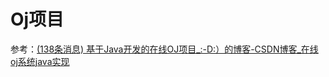 # Oj项目

参考：[(138条消息) 基于Java开发的在线OJ项目_:-D:）的博客-CSDN博客_在线oj系统java实现](https://blog.csdn.net/weixin_44780625/article/details/109264232)

